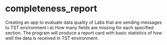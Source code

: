 # completeness_report
Creating an app to evaluate data quality of Labs that are sending messages to TST environment i.e) How many fields are missing for each specified section. The program will produce a report card with basic statistics of how well the data is received in TST environment. 
